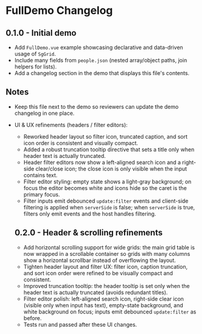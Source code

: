 # FullDemo Changelog

## 0.1.0 - Initial demo

- Add `FullDemo.vue` example showcasing declarative and data-driven usage of `SgGrid`.
- Include many fields from `people.json` (nested array/object paths, join helpers for lists).
- Add a changelog section in the demo that displays this file's contents.

## Notes

- Keep this file next to the demo so reviewers can update the demo changelog in one place.

- UI & UX refinements (headers / filter editors):
  - Reworked header layout so filter icon, truncated caption, and sort icon order is consistent and visually compact.
  - Added a robust truncation tooltip directive that sets a title only when header text is actually truncated.
  - Header filter editors now show a left-aligned search icon and a right-side clear/close icon; the close icon is only visible when the input contains text.
  - Filter editor styling: empty state shows a light-gray background; on focus the editor becomes white and icons hide so the caret is the primary focus.
  - Filter inputs emit debounced `update:filter` events and client-side filtering is applied when `serverSide` is false; when `serverSide` is true, filters only emit events and the host handles filtering.

  ## 0.2.0 - Header & scrolling refinements
  - Add horizontal scrolling support for wide grids: the main grid table is now wrapped in a scrollable container so grids with many columns show a horizontal scrollbar instead of overflowing the layout.
  - Tighten header layout and filter UX: filter icon, caption truncation, and sort icon order were refined to be visually compact and consistent.
  - Improved truncation tooltip: the header tooltip is set only when the header text is actually truncated (avoids redundant titles).
  - Filter editor polish: left-aligned search icon, right-side clear icon (visible only when input has text), empty-state background, and white background on focus; inputs emit debounced `update:filter` as before.
  - Tests run and passed after these UI changes.
